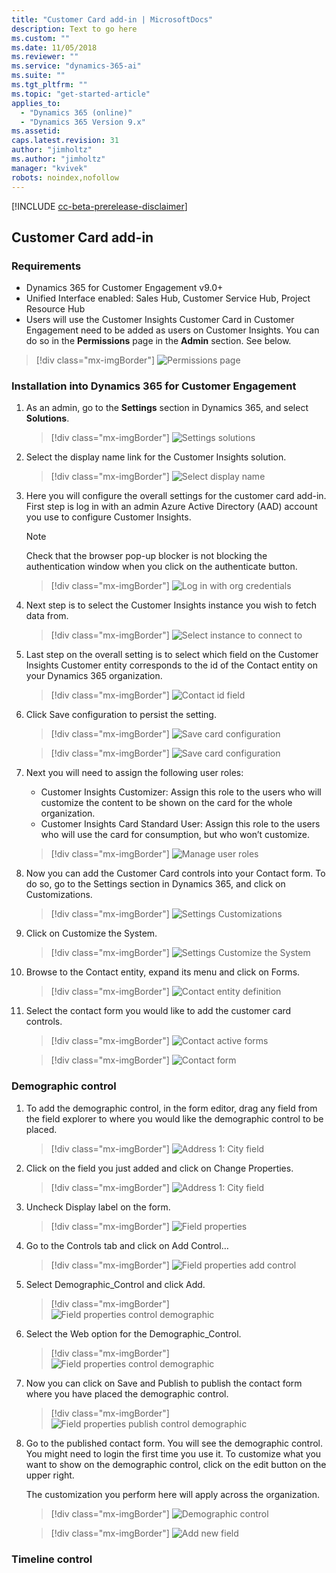 ```yaml
---
title: "Customer Card add-in | MicrosoftDocs"
description: Text to go here
ms.custom: ""
ms.date: 11/05/2018
ms.reviewer: ""
ms.service: "dynamics-365-ai"
ms.suite: ""
ms.tgt_pltfrm: ""
ms.topic: "get-started-article"
applies_to: 
  - "Dynamics 365 (online)"
  - "Dynamics 365 Version 9.x"
ms.assetid: 
caps.latest.revision: 31
author: "jimholtz"
ms.author: "jimholtz"
manager: "kvivek"
robots: noindex,nofollow
---
```

[!INCLUDE [cc-beta-prerelease-disclaimer](../includes/cc-beta-prerelease-disclaimer.md)]

## Customer Card add-in

### Requirements

- Dynamics 365 for Customer Engagement v9.0+ 
- Unified Interface enabled: Sales Hub, Customer Service Hub, Project Resource Hub 
- Users will use the Customer Insights Customer Card in Customer Engagement need to be added as users on Customer Insights. You can do so in the **Permissions** page in the **Admin** section. See below.

> [!div class="mx-imgBorder"] 
> ![](media/permissions-page.png "Permissions page")

### Installation into Dynamics 365 for Customer Engagement

1. As an admin, go to the **Settings** section in Dynamics 365, and select **Solutions**. 

   > [!div class="mx-imgBorder"] 
   > ![](media/settings-solutions.png "Settings solutions")

2. Select the display name link for the Customer Insights solution.

   > [!div class="mx-imgBorder"] 
   > ![](media/select-display-name.png "Select display name")

3. Here you will configure the overall settings for the customer card add-in. First step is log in with an admin Azure Active Directory (AAD) account you use to configure Customer Insights.

   > [!NOTE]
   > Check that the browser pop-up blocker is not blocking the authentication window when you click on the authenticate button. 

   > [!div class="mx-imgBorder"] 
   > ![](media/login-with-org-credentials.png "Log in with org credentials")

4. Next step is to select the Customer Insights instance you wish to fetch data from.

   > [!div class="mx-imgBorder"] 
   > ![](media/select-instance-to-connect.png "Select instance to connect to")

5. Last step on the overall setting is to select which field on the Customer Insights Customer entity corresponds to the id of the Contact entity on your Dynamics 365 organization. 

   > [!div class="mx-imgBorder"] 
   > ![](media/contact-id-field.png "Contact id field")

6. Click Save configuration to persist the setting. 

   > [!div class="mx-imgBorder"] 
   > ![](media/card-configuration-save.png "Save card configuration")

   > [!div class="mx-imgBorder"] 
   > ![](media/card-configuration-save2.png "Save card configuration")

7. Next you will need to assign the following user roles:

   - Customer Insights Customizer: Assign this role to the users who will customize the content to be shown on the card for the whole organization.
   - Customer Insights Card Standard User: Assign this role to the users who will use the card for consumption, but who won’t customize. 
   
   > [!div class="mx-imgBorder"] 
   > ![](media/manage-user-roles.png "Manage user roles")

8. Now you can add the Customer Card controls into your Contact form. To do so, go to the Settings section in Dynamics 365, and click on Customizations. 
 
   > [!div class="mx-imgBorder"] 
   > ![](media/settings-customizations.png "Settings Customizations")

9. Click on Customize the System.

   > [!div class="mx-imgBorder"] 
   > ![](media/settings-customize-system.png "Settings Customize the System")

10.	Browse to the Contact entity, expand its menu and click on Forms. 
    
    > [!div class="mx-imgBorder"] 
    > ![](media/contact-entity-definition.png "Contact entity definition")

11. Select the contact form you would like to add the customer card controls.

    > [!div class="mx-imgBorder"] 
    > ![](media/contact-active-forms.png "Contact active forms")

    > [!div class="mx-imgBorder"] 
    > ![](media/contact-form-designer.png "Contact form")

### Demographic control

1. To add the demographic control, in the form editor, drag any field from the field explorer to where you would like the demographic control to be placed.  

   > [!div class="mx-imgBorder"] 
   > ![](media/contact-form-designer2.png "Address 1: City field")

2. Click on the field you just added and click on Change Properties. 

   > [!div class="mx-imgBorder"] 
   > ![](media/contact-form-designer3.png "Address 1: City field")

3. Uncheck Display label on the form. 
   
   > [!div class="mx-imgBorder"] 
   > ![](media/field-properties.png "Field properties")

4. Go to the Controls tab and click on Add Control…

   > [!div class="mx-imgBorder"] 
   > ![](media/field-properties-add-control.png "Field properties add control")

5. Select Demographic_Control and click Add.

   > [!div class="mx-imgBorder"] 
   > ![](media/field-properties-add-control-demographic.png "Field properties control demographic")

6. Select the Web option for the Demographic_Control.

   > [!div class="mx-imgBorder"] 
   > ![](media/field-properties-add-control-demographic2.png "Field properties control demographic")

7. Now you can click on Save and Publish to publish the contact form where you have placed the demographic control.

   > [!div class="mx-imgBorder"] 
   > ![](media/field-properties-add-control-demographic3.png "Field properties publish control demographic")

8. Go to the published contact form. You will see the demographic control. You might need to login the first time you use it. To customize what you want to show on the demographic control, click on the edit button on the upper right. 

   The customization you perform here will apply across the organization.

   > [!div class="mx-imgBorder"] 
   > ![](media/demographic-control.png "Demographic control")

   > [!div class="mx-imgBorder"] 
   > ![](media/add-new-field.png "Add new field")

### Timeline control


